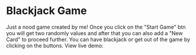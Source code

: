 # Blackjack Game
Just a nood game created by me! Once you click on the "Start Game" btn you will get two randomly values and after that you can also add a "New Card" to proceed further. You can have blackjack or get out of the game by clicking on the buttons.
View live demo: 
